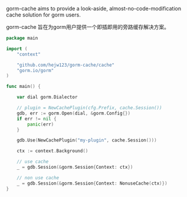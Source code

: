 gorm-cache aims to provide a look-aside, almost-no-code-modification cache solution for gorm users.

gorm-cache 旨在为gorm用户提供一个即插即用的旁路缓存解决方案。

```go
package main

import (
	"context"

	"github.com/hejw123/gorm-cache/cache"
	"gorm.io/gorm"
)

func main() {

	var dial gorm.Dialector

	// plugin = NewCachePlugin(cfg.Prefix, cache.Session())
	gdb, err := gorm.Open(dial, &gorm.Config{})
	if err != nil {
		panic(err)
	}

	gdb.Use(NewCachePlugin("my-plugin", cache.Session()))

	ctx := context.Background()

	// use cache
	_ = gdb.Session(&gorm.Session{Context: ctx})

	// non use cache
	_ = gdb.Session(&gorm.Session{Context: NonuseCache(ctx)})
}
```